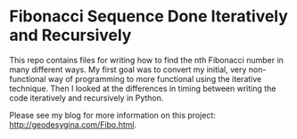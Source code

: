 Fibonacci Sequence Done Iteratively and Recursively
======================================================

This repo contains files for writing how to find the nth Fibonacci number in many different ways.  My first goal was to convert my initial, very non-functional way of programming to more functional using the iterative technique.  Then I looked at the differences in timing between writing the code iteratively and recursively in Python.  

Please see my blog for more information on this project:  <http://geodesygina.com/Fibo.html>.  
